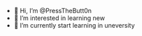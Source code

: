 - 👋 Hi, I’m @PressTheButt0n
- 👀 I’m interested in learning new 
- 🌱 I’m currently start learning in uneversity
